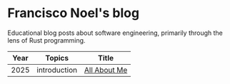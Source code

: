 # Francisco Noel's blog
Educational blog posts about software engineering, primarily through the lens of Rust programming.

|  Year  |        Topics      |                Title                  |
|    -   |         -          |                   -                   |
|  2025  |   introduction     |  [All About Me](./posts/about-me.md)  |
